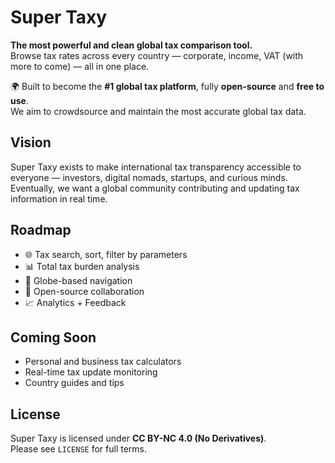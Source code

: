 # Super Taxy

**The most powerful and clean global tax comparison tool.**  
Browse tax rates across every country — corporate, income, VAT (with more to come) — all in one place.

🌍 Built to become the **#1 global tax platform**, fully **open-source** and **free to use**.  
We aim to crowdsource and maintain the most accurate global tax data.

## Vision

Super Taxy exists to make international tax transparency accessible to everyone — investors, digital nomads, startups, and curious minds. Eventually, we want a global community contributing and updating tax information in real time.

## Roadmap
- 🌐 Tax search, sort, filter by parameters
- 📊 Total tax burden analysis
- 🧭 Globe-based navigation
- 🤝 Open-source collaboration
- 📈 Analytics + Feedback

## Coming Soon
- Personal and business tax calculators
- Real-time tax update monitoring
- Country guides and tips

## License

Super Taxy is licensed under **CC BY-NC 4.0 (No Derivatives)**.  
Please see `LICENSE` for full terms.
